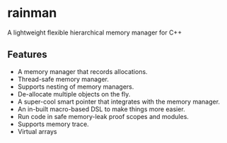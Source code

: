 # rainman
A lightweight flexible hierarchical memory manager for C++

## Features
- A memory manager that records allocations.
- Thread-safe memory manager.
- Supports nesting of memory managers.
- De-allocate multiple objects on the fly.
- A super-cool smart pointer that integrates with the memory manager.
- An in-built macro-based DSL to make things more easier.
- Run code in safe memory-leak proof scopes and modules.
- Supports memory trace.
- Virtual arrays
